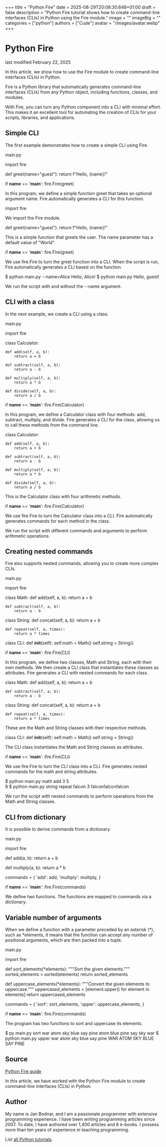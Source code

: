 +++
title = "Python Fire"
date = 2025-08-29T20:08:30.648+01:00
draft = false
description = "Python Fire tutorial shows how to create command-line interfaces (CLIs) in Python using the Fire module."
image = ""
imageBig = ""
categories = ["python"]
authors = ["Cude"]
avatar = "/images/avatar.webp"
+++

# Python Fire

last modified February 22, 2025

In this article, we show how to use the Fire module to create command-line
interfaces (CLIs) in Python.

Fire is a Python library that automatically generates command-line interfaces
(CLIs) from any Python object, including functions, classes, and modules.

With Fire, you can turn any Python component into a CLI with minimal effort.
This makes it an excellent tool for automating the creation of CLIs for your
scripts, libraries, and applications.

## Simple CLI

The first example demonstrates how to create a simple CLI using Fire.

main.py
  

import fire

def greet(name="guest"):
    return f"Hello, {name}!"

if __name__ == '__main__':
    fire.Fire(greet)

In this program, we define a simple function greet that takes an
optional argument name. Fire automatically generates a CLI for this
function.

import fire

We import the Fire module.

def greet(name="guest"):
    return f"Hello, {name}!"

This is a simple function that greets the user. The name parameter
has a default value of "World".

if __name__ == '__main__':
    fire.Fire(greet)

We use fire.Fire to turn the greet function into a CLI.
When the script is run, Fire automatically generates a CLI based on the function.

$ python main.py --name=Alice
Hello, Alice!
$ python main.py
Hello, guest!

We run the script with and without the --name argument.

## CLI with a class

In the next example, we create a CLI using a class.

main.py
  

import fire

class Calculator:

    def add(self, a, b):
        return a + b

    def subtract(self, a, b):
        return a - b

    def multiply(self, a, b):
        return a * b

    def divide(self, a, b):
        return a / b

if __name__ == '__main__':
    fire.Fire(Calculator)

In this program, we define a Calculator class with four methods:
add, subtract, multiply, and
divide. Fire generates a CLI for the class, allowing us to call
these methods from the command line.

class Calculator:

    def add(self, a, b):
        return a + b

    def subtract(self, a, b):
        return a - b

    def multiply(self, a, b):
        return a * b

    def divide(self, a, b):
        return a / b

This is the Calculator class with four arithmetic methods.

if __name__ == '__main__':
    fire.Fire(Calculator)

We use fire.Fire to turn the Calculator class into a
CLI. Fire automatically generates commands for each method in the class.

We run the script with different commands and arguments to perform arithmetic
operations.

## Creating nested commands

Fire also supports nested commands, allowing you to create more complex CLIs.

main.py
  

import fire

class Math:
    def add(self, a, b):
        return a + b

    def subtract(self, a, b):
        return a - b

class String:
    def concat(self, a, b):
        return a + b

    def repeat(self, a, times):
        return a * times

class CLI:
    def __init__(self):
        self.math = Math()
        self.string = String()

if __name__ == '__main__':
    fire.Fire(CLI)

In this program, we define two classes, Math and String,
each with their own methods. We then create a CLI class that
instantiates these classes as attributes. Fire generates a CLI with nested
commands for each class.

class Math:
    def add(self, a, b):
        return a + b

    def subtract(self, a, b):
        return a - b

class String:
    def concat(self, a, b):
        return a + b

    def repeat(self, a, times):
        return a * times

These are the Math and String classes with their
respective methods.

class CLI:
    def __init__(self):
        self.math = Math()
        self.string = String()

The CLI class instantiates the Math and
String classes as attributes.

if __name__ == '__main__':
    fire.Fire(CLI)

We use fire.Fire to turn the CLI class into a CLI.
Fire generates nested commands for the math and string
attributes.

$ python main.py math add 3 5  
8
$ python main.py string repeat falcon 3
falconfalconfalcon

We run the script with nested commands to perform operations from the
Math and String classes.

## CLI from dictionary

It is possible to derive commands from a dictionary.

main.py
  

import fire

def add(a, b):
    return a + b

def multiply(a, b):
    return a * b

commands = {
    'add': add,
    'multiply': multiply,
}

if __name__ == '__main__':
    fire.Fire(commands)

We define two functions. The functions are mapped to commands via a dictionary.

## Variable number of arguments

When we define a function with a parameter preceded by an asterisk (*), such as
*elements, it means that the function can accept any number of
positional arguments, which are then packed into a tuple.

main.py
  

import fire

def sort_elements(*elements):
    """Sort the given elements."""
    sorted_elements = sorted(elements)
    return sorted_elements

def uppercase_elements(*elements):
    """Convert the given elements to uppercase."""
    uppercased_elements = [element.upper() for element in elements]
    return uppercased_elements

commands = {
    'sort': sort_elements,
    'upper': uppercase_elements,
}

if __name__ == '__main__':
    fire.Fire(commands)

The program has two functions to sort and uppercase its elements.

$ py main.py sort war atom sky blue say pine 
atom
blue
pine
say
sky
war
$ python main.py upper war atom sky blue say pine
WAR
ATOM
SKY
BLUE
SAY
PINE

## Source

[Python Fire guide](https://google.github.io/python-fire/guide/)

In this article, we have worked with the Python Fire module to create
command-line interfaces (CLIs) in Python.

## Author

My name is Jan Bodnar, and I am a passionate programmer with extensive
programming experience. I have been writing programming articles since 2007.
To date, I have authored over 1,400 articles and 8 e-books. I possess more
than ten years of experience in teaching programming.

List [all Python tutorials](/python/).
